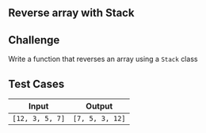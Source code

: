 Reverse array with Stack
---

## Challenge

Write a function that reverses an array using a `Stack` class

## Test Cases

Input | Output
---|---
`[12, 3, 5, 7]` | `[7, 5, 3, 12]` 
